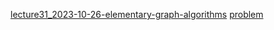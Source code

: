 [lecture31_2023-10-26-elementary-graph-algorithms](../../mooc/hias-algorithm/lecture31_2023-10-26-elementary-graph-algorithms.pdf#page=43)
[problem](../../mooc/hias-algorithm/problem.pdf#page=30)